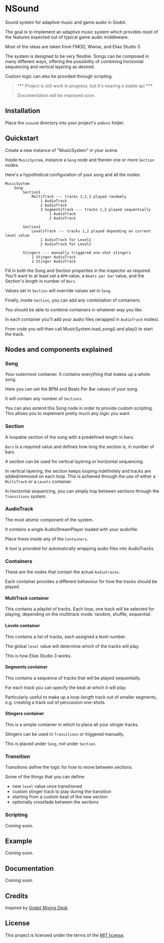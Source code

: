 # NSound

Sound system for adaptive music and game audio in Godot.

The goal is to implement an adaptive music system which provides most of the features expected out of typical game audio middleware.

Most of the ideas are taken from FMOD, Wwise, and Elias Studio 3.

The system is designed to be very flexible. Songs can be composed in many different ways,
offering the possibility of combining horizontal sequencing and vertical layering as desired.

Custom logic can also be provided through scripting.

> *** Project is still work in progress, but it's nearing a stable api ***
>
> Documentation will be improved soon.

## Installation

Place the `nsound` directory into your project's `addons` folder.

## Quickstart

Create a new instance of "MusicSystem" in your scene.

Inside `MusicSystem`, instance a `Song` node and therein one or more `Section` nodes.

Here's a hypothetical configuration of your song and all the nodes:

```
MusicSystem
    Song
        Section1
            MultiTrack --- tracks 1,2,3 played randomly
                1 AudioTrack
                2 AudioTrack
                3 SegmentsTrack --- tracks 1,2 played sequentially
                    1 AudioTrack
                    2 AudioTrack
                    
        Section2
            LevelsTrack --- tracks 1,2 played depending on current level value
                1 AudioTrack for Level1
                2 AudioTrack for Level2
                
        Stingers --- manually triggered one-shot stingers
            1 Stinger AudioTrack
            2 Stinger AudioTrack
```

Fill in both the Song and Section properties in the inspector as required.
You'll want to at least set a `BPM` value, a `Beats per bar` value,
and the Section's length in number of `Bars`.

Values set in `Section` will override values set in `Song`.

Finally, inside `Section`, you can add any combination of containers.

You should be able to combine containers in whatever way you like.

In each container you'll add your audio files (wrapped in `AudioTrack` nodes).

From code you will then call MusicSystem.load_song() and play() to start the track.

## Nodes and components explained

### Song

Your outermost container. It contains everything that makes up a whole song.

Here you can set the BPM and Beats Per Bar values of your song.

It will contain any number of `Sections`.

You can also extend this Song node in order to provide custom scripting.
This allows you to implement pretty much any logic you want.

### Section

A loopable section of the song with a predefined length in bars.

`Bars` is a required value and defines how long the section is, in number of bars.

A section can be used for vertical layering or horizontal sequencing.

In vertical layering, the section keeps looping indefinitely and tracks are added/removed on each loop.
This is achieved through the use of either a `MultiTrack` or a `Levels` container.

In horizontal sequencing, you can simply hop between sections through the `Transitions` system.

### AudioTrack

The most atomic component of the system.

It contains a single AudioStreamPlayer loaded with your audiofile.

Place these inside any of the `Containers`.

A tool is provided for automatically wrapping audio files into AudioTracks.

### Containers

These are the nodes that contain the actual `Audiotracks`.

Each container provides a different behaviour for how the tracks should be played.

#### MultiTrack container

This contains a playlist of tracks. Each loop, one track will be selected for playing,
depending on the multitrack mode: random, shuffle, sequential.

#### Levels container

This contains a list of tracks, each assigned a level number.

The global `level` value will determine which of the tracks will play.

This is how Elias Studio 3 works.

#### Segments container

This contains a sequence of tracks that will be played sequentially.

For each track you can specify the beat at which it will play.

Particularly useful to make up a loop-length track out of smaller segments,
e.g. creating a track out of percussion one-shots.

#### Stingers container

This is a simple container in which to place all your stinger tracks.

Stingers can be used in `Transitions` or triggered manually.

This is placed under `Song`, not under `Section`.

### Transition

Transitions define the logic for how to move between sections.

Some of the things that you can define:

- new `level` value once transitioned
- custom stinger track to play during the transition
- starting from a custom beat of the new section
- optionally crossfade between the sections

### Scripting

Coming soon.

## Example

Coming soon.

## Documentation

Coming soon.

## Credits

Inspired by [Godot Mixing Desk](https://github.com/kyzfrintin/Godot-Mixing-Desk).

## License

This project is licensed under the terms of the [MIT license](https://spdx.org/licenses/MIT.html).
